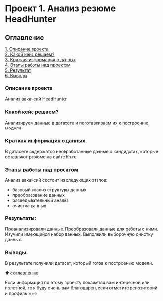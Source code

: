 # Проект 1. Анализ резюме HeadHunter

## Оглавление  
[1. Описание проекта](README.md#Описание-проекта)  
[2. Какой кейс решаем?](README.md#Какой-кейс-решаем)  
[3. Краткая информация о данных](README.md#Краткая-информация-о-данных)  
[4. Этапы работы над проектом](README.md#Этапы-работы-над-проектом)  
[5. Результат](README.md#Результат)    
[6. Выводы](README.md#Выводы) 

### Описание проекта    
Анализ вакансий HeadHunter


### Какой кейс решаем?    
Анализируем данные в датасете и поготавливаем их к построению модели.


### Краткая информация о данных
В датасете содержатся необработанные данные о кандидатах, которые оставляют резюме на сайте hh.ru



### Этапы работы над проектом  
Анализ вакансий состоит из следующих этапов:
- базовый анализ структуры данных
- преобразование данных
- разведывательный анализ
- очистка данных


### Результаты:  
Проанализировали данные.
Преобразовали данные для работы с ними.
Изучили имеющийся набор данных.
Выполнили выборочную очистку данных.

### Выводы:  
В результате получили датасет, который готов к построению модели.

:arrow_up:[к оглавлению](.README.md#Оглавление)


Если информация по этому проекту покажется вам интересной или полезной, то я буду очень вам благодарен, если отметите репозиторий и профиль ⭐️⭐️⭐️